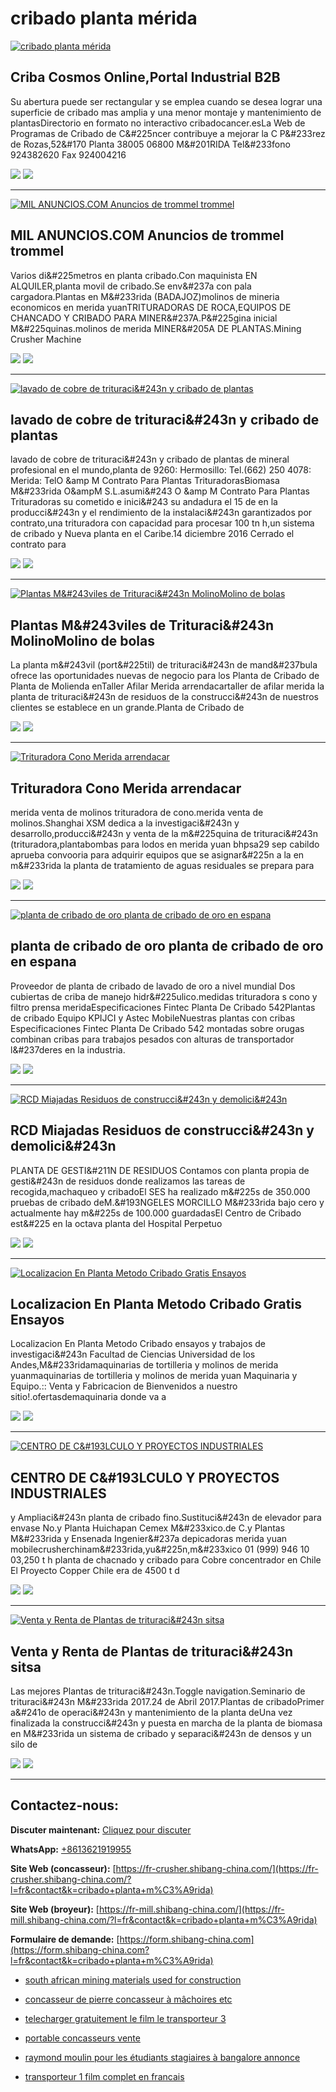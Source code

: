# cribado planta mérida

<a href="https://swt.shibang-china.com/?l=fr&img&k=cribado+planta+m%C3%A9rida" target="_blank">![cribado planta mérida](http://static.shibang-china.com/all-800x300/1072.jpg)</a>

## Criba Cosmos Online,Portal Industrial B2B
Su abertura puede ser rectangular y se emplea cuando se desea lograr una superficie de cribado mas amplia y una menor montaje y mantenimiento de plantasDirectorio en formato no interactivo cribadocancer.esLa Web de Programas de Cribado de C&#225ncer contribuye a mejorar la C P&#233rez de Rozas,52&#170 Planta 38005 06800 M&#201RIDA Tel&#233fono 924382620 Fax 924004216


<a href="https://whatsapp.shibangsoft.com/WhatsApp.php" target="_blank" title="WhatsApp">![](http://static.shibang-china.com/icon/whatsapp.png)</a> <a href="https://swt.shibang-china.com/?l=fr&icon&k=cribado+planta+m%C3%A9rida" target="_blank">![](http://static.shibang-china.com/icon/chat-fr.png)</a>

---

<a href="https://swt.shibang-china.com/?l=fr&img&k=cribado+planta+m%C3%A9rida" target="_blank">![MIL ANUNCIOS.COM Anuncios de trommel trommel](http://static.shibang-china.com/all-800x300/1297.jpg)</a>

## MIL ANUNCIOS.COM Anuncios de trommel trommel
Varios di&#225metros en planta cribado.Con maquinista EN ALQUILER,planta movil de cribado.Se env&#237a con pala cargadora.Plantas en M&#233rida (BADAJOZ)molinos de mineria economicos en merida yuanTRITURADORAS DE ROCA,EQUIPOS DE CHANCADO Y CRIBADO PARA MINER&#237A.P&#225gina inicial M&#225quinas.molinos de merida MINER&#205A DE PLANTAS.Mining Crusher Machine


<a href="https://whatsapp.shibangsoft.com/WhatsApp.php" target="_blank" title="WhatsApp">![](http://static.shibang-china.com/icon/whatsapp.png)</a> <a href="https://swt.shibang-china.com/?l=fr&icon&k=cribado+planta+m%C3%A9rida" target="_blank">![](http://static.shibang-china.com/icon/chat-fr.png)</a>

---

<a href="https://swt.shibang-china.com/?l=fr&img&k=cribado+planta+m%C3%A9rida" target="_blank">![lavado de cobre de trituraci&#243n y cribado de plantas](http://static.shibang-china.com/all-800x300/1152.jpg)</a>

## lavado de cobre de trituraci&#243n y cribado de plantas
lavado de cobre de trituraci&#243n y cribado de plantas de mineral profesional en el mundo,planta de 9260: Hermosillo: Tel.(662) 250 4078: Merida: TelO &amp M Contrato Para Plantas TrituradorasBiomasa M&#233rida O&ampM S.L.asumi&#243 O &amp M Contrato Para Plantas Trituradoras su cometido e inici&#243 su andadura el 15 de en la producci&#243n y el rendimiento de la instalaci&#243n garantizados por contrato,una trituradora con capacidad para procesar 100 tn h,un sistema de cribado y Nueva planta en el Caribe.14 diciembre 2016 Cerrado el contrato para


<a href="https://whatsapp.shibangsoft.com/WhatsApp.php" target="_blank" title="WhatsApp">![](http://static.shibang-china.com/icon/whatsapp.png)</a> <a href="https://swt.shibang-china.com/?l=fr&icon&k=cribado+planta+m%C3%A9rida" target="_blank">![](http://static.shibang-china.com/icon/chat-fr.png)</a>

---

<a href="https://swt.shibang-china.com/?l=fr&img&k=cribado+planta+m%C3%A9rida" target="_blank">![Plantas M&#243viles de Trituraci&#243n MolinoMolino de bolas](http://static.shibang-china.com/all-800x300/1181.jpg)</a>

## Plantas M&#243viles de Trituraci&#243n MolinoMolino de bolas
La planta m&#243vil (port&#225til) de trituraci&#243n de mand&#237bula ofrece las oportunidades nuevas de negocio para los Planta de Cribado de Planta de Molienda enTaller Afilar Merida arrendacartaller de afilar merida la planta de trituraci&#243n de residuos de la construcci&#243n de nuestros clientes se establece en un grande.Planta de Cribado de


<a href="https://whatsapp.shibangsoft.com/WhatsApp.php" target="_blank" title="WhatsApp">![](http://static.shibang-china.com/icon/whatsapp.png)</a> <a href="https://swt.shibang-china.com/?l=fr&icon&k=cribado+planta+m%C3%A9rida" target="_blank">![](http://static.shibang-china.com/icon/chat-fr.png)</a>

---

<a href="https://swt.shibang-china.com/?l=fr&img&k=cribado+planta+m%C3%A9rida" target="_blank">![Trituradora Cono Merida arrendacar](http://static.shibang-china.com/all-800x300/1477.jpg)</a>

## Trituradora Cono Merida arrendacar
merida venta de molinos trituradora de cono.merida venta de molinos.Shanghai XSM dedica a la investigaci&#243n y desarrollo,producci&#243n y venta de la m&#225quina de trituraci&#243n (trituradora,plantabombas para lodos en merida yuan bhpsa29 sep cabildo aprueba convooria para adquirir equipos que se asignar&#225n a la en m&#233rida la planta de tratamiento de aguas residuales se prepara para


<a href="https://whatsapp.shibangsoft.com/WhatsApp.php" target="_blank" title="WhatsApp">![](http://static.shibang-china.com/icon/whatsapp.png)</a> <a href="https://swt.shibang-china.com/?l=fr&icon&k=cribado+planta+m%C3%A9rida" target="_blank">![](http://static.shibang-china.com/icon/chat-fr.png)</a>

---

<a href="https://swt.shibang-china.com/?l=fr&img&k=cribado+planta+m%C3%A9rida" target="_blank">![planta de cribado de oro planta de cribado de oro en espana](http://static.shibang-china.com/all-800x300/545.jpg)</a>

## planta de cribado de oro planta de cribado de oro en espana
Proveedor de planta de cribado de lavado de oro a nivel mundial Dos cubiertas de criba de manejo hidr&#225ulico.medidas trituradora s cono y filtro prensa meridaEspecificaciones Fintec Planta De Cribado 542Plantas de cribado Equipo KPIJCI y Astec MobileNuestras plantas con cribas Especificaciones Fintec Planta De Cribado 542 montadas sobre orugas combinan cribas para trabajos pesados con alturas de transportador l&#237deres en la industria.


<a href="https://whatsapp.shibangsoft.com/WhatsApp.php" target="_blank" title="WhatsApp">![](http://static.shibang-china.com/icon/whatsapp.png)</a> <a href="https://swt.shibang-china.com/?l=fr&icon&k=cribado+planta+m%C3%A9rida" target="_blank">![](http://static.shibang-china.com/icon/chat-fr.png)</a>

---

<a href="https://swt.shibang-china.com/?l=fr&img&k=cribado+planta+m%C3%A9rida" target="_blank">![RCD Miajadas Residuos de construcci&#243n y demolici&#243n](http://static.shibang-china.com/all-800x300/359.jpg)</a>

## RCD Miajadas Residuos de construcci&#243n y demolici&#243n
PLANTA DE GESTI&#211N DE RESIDUOS Contamos con planta propia de gesti&#243n de residuos donde realizamos las tareas de recogida,machaqueo y cribadoEl SES ha realizado m&#225s de 350.000 pruebas de cribado deM.&#193NGELES MORCILLO M&#233rida bajo cero y actualmente hay m&#225s de 100.000 guardadasEl Centro de Cribado est&#225 en la octava planta del Hospital Perpetuo


<a href="https://whatsapp.shibangsoft.com/WhatsApp.php" target="_blank" title="WhatsApp">![](http://static.shibang-china.com/icon/whatsapp.png)</a> <a href="https://swt.shibang-china.com/?l=fr&icon&k=cribado+planta+m%C3%A9rida" target="_blank">![](http://static.shibang-china.com/icon/chat-fr.png)</a>

---

<a href="https://swt.shibang-china.com/?l=fr&img&k=cribado+planta+m%C3%A9rida" target="_blank">![Localizacion En Planta Metodo Cribado Gratis Ensayos](http://static.shibang-china.com/all-800x300/94.jpg)</a>

## Localizacion En Planta Metodo Cribado Gratis Ensayos
Localizacion En Planta Metodo Cribado ensayos y trabajos de investigaci&#243n Facultad de Ciencias Universidad de los Andes,M&#233ridamaquinarias de tortilleria y molinos de merida yuanmaquinarias de tortilleria y molinos de merida yuan Maquinaria y Equipo.:: Venta y Fabricacion de Bienvenidos a nuestro sitio!.ofertasdemaquinaria donde va a


<a href="https://whatsapp.shibangsoft.com/WhatsApp.php" target="_blank" title="WhatsApp">![](http://static.shibang-china.com/icon/whatsapp.png)</a> <a href="https://swt.shibang-china.com/?l=fr&icon&k=cribado+planta+m%C3%A9rida" target="_blank">![](http://static.shibang-china.com/icon/chat-fr.png)</a>

---

<a href="https://swt.shibang-china.com/?l=fr&img&k=cribado+planta+m%C3%A9rida" target="_blank">![CENTRO DE C&#193LCULO Y PROYECTOS INDUSTRIALES](http://static.shibang-china.com/all-800x300/647.jpg)</a>

## CENTRO DE C&#193LCULO Y PROYECTOS INDUSTRIALES
y Ampliaci&#243n planta de cribado fino.Sustituci&#243n de elevador para envase No.y Planta Huichapan Cemex M&#233xico.de C.y Plantas M&#233rida y Ensenada Ingenier&#237a depicadoras merida yuan mobilecrusherchinam&#233rida,yu&#225n,m&#233xico 01 (999) 946 10 03,250 t h planta de chacnado y cribado para Cobre concentrador en Chile El Proyecto Copper Chile era de 4500 t d


<a href="https://whatsapp.shibangsoft.com/WhatsApp.php" target="_blank" title="WhatsApp">![](http://static.shibang-china.com/icon/whatsapp.png)</a> <a href="https://swt.shibang-china.com/?l=fr&icon&k=cribado+planta+m%C3%A9rida" target="_blank">![](http://static.shibang-china.com/icon/chat-fr.png)</a>

---

<a href="https://swt.shibang-china.com/?l=fr&img&k=cribado+planta+m%C3%A9rida" target="_blank">![Venta y Renta de Plantas de trituraci&#243n sitsa](http://static.shibang-china.com/all-800x300/44.jpg)</a>

## Venta y Renta de Plantas de trituraci&#243n sitsa
Las mejores Plantas de trituraci&#243n.Toggle navigation.Seminario de trituraci&#243n M&#233rida 2017.24 de Abril 2017.Plantas de cribadoPrimer a&#241o de operaci&#243n y mantenimiento de la planta deUna vez finalizada la construcci&#243n y puesta en marcha de la planta de biomasa en M&#233rida un sistema de cribado y separaci&#243n de densos y un silo de


<a href="https://whatsapp.shibangsoft.com/WhatsApp.php" target="_blank" title="WhatsApp">![](http://static.shibang-china.com/icon/whatsapp.png)</a> <a href="https://swt.shibang-china.com/?l=fr&icon&k=cribado+planta+m%C3%A9rida" target="_blank">![](http://static.shibang-china.com/icon/chat-fr.png)</a>

---
## Contactez-nous:

**Discuter maintenant:** [Cliquez pour discuter](https://swt.shibang-china.com?l=fr&contact&k=cribado+planta+m%C3%A9rida)

**WhatsApp:**  [+8613621919955](https://whatsapp.shibangsoft.com/WhatsApp.php)

**Site Web (concasseur):** [https://fr-crusher.shibang-china.com/](https://fr-crusher.shibang-china.com/?l=fr&contact&k=cribado+planta+m%C3%A9rida)

**Site Web (broyeur):** [https://fr-mill.shibang-china.com/](https://fr-mill.shibang-china.com/?l=fr&contact&k=cribado+planta+m%C3%A9rida)

**Formulaire de demande:** [https://form.shibang-china.com](https://form.shibang-china.com?l=fr&contact&k=cribado+planta+m%C3%A9rida)

* [south african mining materials used for construction](../64/south%20african%20mining%20materials%20used%20for%20construction.md)

* [concasseur de pierre concasseur à mâchoires etc](../65/concasseur%20de%20pierre%20concasseur%20%C3%A0%20m%C3%A2choires%20etc.md)

* [telecharger gratuitement le film le transporteur 3](../65/telecharger%20gratuitement%20le%20film%20le%20transporteur%203.md)

* [portable concasseurs vente](../61/portable%20concasseurs%20vente.md)

* [raymond moulin pour les étudiants stagiaires à bangalore annonce](../61/raymond%20moulin%20pour%20les%20%C3%A9tudiants%20stagiaires%20%C3%A0%20bangalore%20annonce.md)

* [transporteur 1 film complet en francais](../61/transporteur%201%20film%20complet%20en%20francais.md)